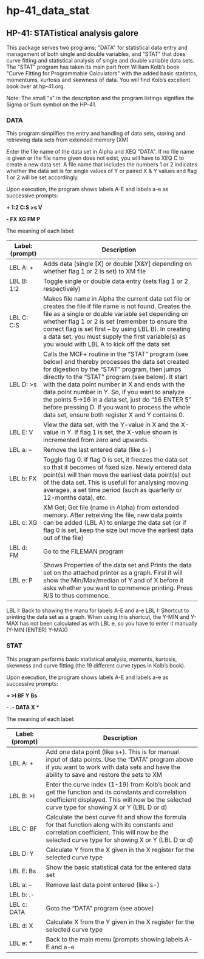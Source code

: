 # hp-41_data_stat

## HP-41: STATistical analysis galore

This package serves two programs; "DATA" for statistical data entry and management of both single and double variables, and "STAT" that does curve fitting and statistical analysis of single and double variable data sets. The "STAT" program has taken its main part from William Kolb’s book "Curve Fitting for Programmable Calculators" with the added basic statistcs, momentums, kurtosis and skewness of data. You will find Kolb’s excellent book over at hp-41.org.

Note: The small "s" in the description and the program listings signifies the Sigma or Sum symbol on the HP-41.

### DATA

This program simplifies the entry and handling of data sets, storing and retrieving data sets from extended memory (XM)

Enter the file name of the data set in Alpha and XEQ "DATA". If no file name is given or the file name given does not exist, you will have to XEQ C to create a new data set. A file name that includes the numbers 1 or 2 indicates whether the data set is for single values of Y or paired X & Y values and flag 1 or 2 will be set accordingly.

Upon execution, the program shows labels A-E and labels a-e as successive prompts:

**__+ 1:2 C:S >s V__**

**__- FX XG FM P__**

The meaning of each label:

Label: (prompt)    | Description
-------------------|------------
LBL A: + | Adds data (single [X] or double [X&Y] depending on whether flag 1 or 2 is set) to XM file
LBL B: 1:2 | Toggle single or double data entry (sets flag 1 or 2 respectively)
LBL C: C:S | Makes file name in Alpha the current data set file or creates the file if file name is not found. Creates the file as a single or double variable set depending on whether flag 1 or 2 is set (remember to ensure the correct flag is set first – by using LBL B). In creating a data set, you must supply the first variable(s) as you would with LBL A to kick off the data set
LBL D: >s | Calls the MCF+ routine in the “STAT” program (see below) and thereby processes the data set created for digestion by the “STAT” program, then jumps directly to the “STAT” program (see below). It start with the data point number in X and ends with the data point number in Y. So, if you want to analyze the points 5->16 in a data set, just do “16 ENTER 5” before pressing D. If you want to process the whole data set, ensure both register X and Y contains 0.
LBL E: V | View the data set, with the Y-value in X and the X-value in Y. If flag 1 is set, the X-value shown is incremented from zero and upwards.
LBL a: – | Remove the last entered data (like s-)
LBL b: FX | Toggle flag 0. If flag 0 is set, it freezes the data set so that it becomes of fixed size. Newly entered data point(s) will then move the earliest data point(s) out of the data set. This is usefull for analysing moving averages, a set time period (such as quarterly or 12-months data), etc.
LBL c: XG | XM Get; Get file (name in Alpha) from extended memory. After retreiving the file, new data points can be added (LBL A) to enlarge the data set (or if flag 0 is set, keep the size but move the earliest data out of the file)
LBL d: FM | Go to the FILEMAN program
LBL e: P | Shows Properties of the data set and Prints the data set on the attached printer as a graph. First it will show the Min/Max/median of Y and of X before it asks whether you want to commence printing. Press R/S to thus commence.
LBL I: Back to showing the manu for labels A-E and a-e
LBL I: Shortcut to printing the data set as a graph. When using this shortcut, the Y-MIN and Y-MAX has not been calculated as with LBL e, so you have to enter it manually (Y-MIN [ENTER] Y-MAX)

### STAT

This program performs basic statistical analysis, moments, kurtosis, skewness and curve fitting (the 19 different curve types in Kolb’s book).

Upon execution, the program shows labels A-E and labels a-e as successive prompts:

**__+ >I BF Y Bs__**

**__- .- DATA X \*__**

The meaning of each label:

Label: (prompt)    | Description
-------------------|------------
LBL A: + | Add one data point (like s+). This is for manual input of data points. Use the “DATA” program above if you want to work with data sets and have the ability to save and restore the sets to XM
LBL B: >I | Enter the curve index (1-19) from Kolb’s book and get the function and its constants and correlation coefficient displayed. This will now be the selected curve type for showing X or Y (LBL D or d)
LBL C: BF | Calculate the best curve fit and show the formula for that function along with its constants and correlation coefficient. This will now be the selected curve type for showing X or Y (LBL D or d)
LBL D: Y | Calculate Y from the X given in the X register for the selected curve type
LBL E: Bs | Show the basic statistical data for the entered data set
LBL a: – | Remove last data point entered (like s-)
LBL b: .- |
LBL c: DATA | Goto the “DATA” program (see above)
LBL d: X | Calculate X from the Y given in the X register for the selected curve type
LBL e: * | Back to the main menu (prompts showing labels A-E and a-e

